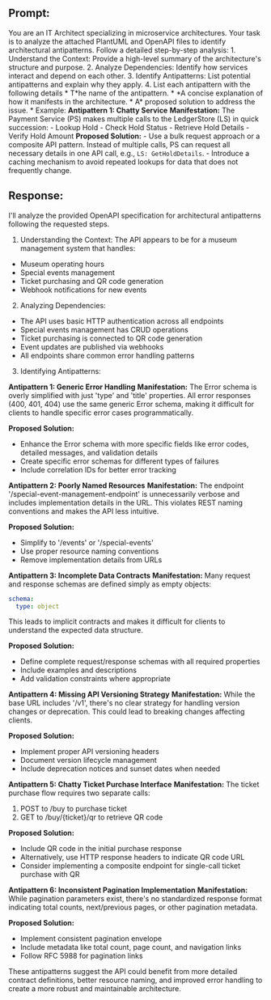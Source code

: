 ## Prompt:
You are an IT Architect specializing in microservice architectures. Your task is to analyze the attached PlantUML and OpenAPI files to identify architectural antipatterns. Follow a detailed step-by-step analysis: 1. Understand the Context: Provide a high-level summary of the architecture's structure and purpose. 2. Analyze Dependencies: Identify how services interact and depend on each other. 3. Identify Antipatterns: List potential antipatterns and explain why they apply. 4. List each antipattern with the following details \* T\*he name of the antipattern. \* \*A concise explanation of how it manifests in the architecture. \* A\* proposed solution to address the issue. \* Example: **Antipattern 1: Chatty Service** **Manifestation:** The Payment Service (PS) makes multiple calls to the LedgerStore (LS) in quick succession: - Lookup Hold - Check Hold Status - Retrieve Hold Details - Verify Hold Amount **Proposed Solution:** - Use a bulk request approach or a composite API pattern. Instead of multiple calls, PS can request all necessary details in one API call, e.g., `LS: GetHoldDetails`. - Introduce a caching mechanism to avoid repeated lookups for data that does not frequently change.

## Response:
I'll analyze the provided OpenAPI specification for architectural antipatterns following the requested steps.

1.  Understanding the Context: The API appears to be for a museum management system that handles:

*   Museum operating hours
*   Special events management
*   Ticket purchasing and QR code generation
*   Webhook notifications for new events

2.  Analyzing Dependencies:

*   The API uses basic HTTP authentication across all endpoints
*   Special events management has CRUD operations
*   Ticket purchasing is connected to QR code generation
*   Event updates are published via webhooks
*   All endpoints share common error handling patterns

3.  Identifying Antipatterns:

**Antipattern 1: Generic Error Handling** **Manifestation:** The Error schema is overly simplified with just 'type' and 'title' properties. All error responses (400, 401, 404) use the same generic Error schema, making it difficult for clients to handle specific error cases programmatically.

**Proposed Solution:**

*   Enhance the Error schema with more specific fields like error codes, detailed messages, and validation details
*   Create specific error schemas for different types of failures
*   Include correlation IDs for better error tracking

**Antipattern 2: Poorly Named Resources** **Manifestation:** The endpoint '/special-event-management-endpoint' is unnecessarily verbose and includes implementation details in the URL. This violates REST naming conventions and makes the API less intuitive.

**Proposed Solution:**

*   Simplify to '/events' or '/special-events'
*   Use proper resource naming conventions
*   Remove implementation details from URLs

**Antipattern 3: Incomplete Data Contracts** **Manifestation:** Many request and response schemas are defined simply as empty objects:

```yaml
schema:
  type: object
```

This leads to implicit contracts and makes it difficult for clients to understand the expected data structure.

**Proposed Solution:**

*   Define complete request/response schemas with all required properties
*   Include examples and descriptions
*   Add validation constraints where appropriate

**Antipattern 4: Missing API Versioning Strategy** **Manifestation:** While the base URL includes '/v1', there's no clear strategy for handling version changes or deprecation. This could lead to breaking changes affecting clients.

**Proposed Solution:**

*   Implement proper API versioning headers
*   Document version lifecycle management
*   Include deprecation notices and sunset dates when needed

**Antipattern 5: Chatty Ticket Purchase Interface** **Manifestation:** The ticket purchase flow requires two separate calls:

1.  POST to /buy to purchase ticket
2.  GET to /buy/{ticket}/qr to retrieve QR code

**Proposed Solution:**

*   Include QR code in the initial purchase response
*   Alternatively, use HTTP response headers to indicate QR code URL
*   Consider implementing a composite endpoint for single-call ticket purchase with QR

**Antipattern 6: Inconsistent Pagination Implementation** **Manifestation:** While pagination parameters exist, there's no standardized response format indicating total counts, next/previous pages, or other pagination metadata.

**Proposed Solution:**

*   Implement consistent pagination envelope
*   Include metadata like total count, page count, and navigation links
*   Follow RFC 5988 for pagination links

These antipatterns suggest the API could benefit from more detailed contract definitions, better resource naming, and improved error handling to create a more robust and maintainable architecture.

